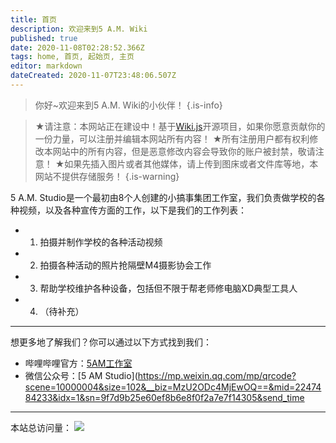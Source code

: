 ```yaml
---
title: 首页
description: 欢迎来到5 A.M. Wiki
published: true
date: 2020-11-08T02:28:52.366Z
tags: home, 首页, 起始页, 主页
editor: markdown
dateCreated: 2020-11-07T23:48:06.507Z
---
```


> 你好~欢迎来到5 A.M. Wiki的小伙伴！
{.is-info}

> ★请注意：本网站正在建设中！基于[Wiki.js]()开源项目，如果你愿意贡献你的一份力量，可以注册并编辑本网站所有内容！
> ★所有注册用户都有权利修改本网站中的所有内容，但是恶意修改内容会导致你的账户被封禁，敬请注意！
> ★如果先插入图片或者其他媒体，请上传到图床或者文件库等地，本网站不提供存储服务！
{.is-warning}

5 A.M. Studio是一个最初由8个人创建的小<span title="你知道的太多了" class="heimu">搞事集团</span>工作室，我们负责做学校的各种视频，以及各种宣传方面的工作，以下是我们的工作列表：
- 1. 拍摄并制作学校的各种活动视频
- 2. 拍摄各种活动的照片<span title="你知道的太多了" class="heimu">抢隔壁M4摄影协会工作</span>
- 3. 帮助学校维护各种设备，包括但不限于帮老师修电脑XD<span title="你知道的太多了" class="heimu">典型工具人</span>
- 4. （待补充）

---

想更多地了解我们？你可以通过以下方式找到我们：

- 哔哩哔哩官方：[5AM工作室](https://space.bilibili.com/388224428)
- 微信公众号：[5 AM Studio](https://mp.weixin.qq.com/mp/qrcode?scene=10000004&size=102&__biz=MzU2ODc4MjEwOQ==&mid=2247484233&idx=1&sn=9f7d9b25e60ef8b6e8f0f2a7e7f14305&send_time

---

本站总访问量：
![](https://count.getloli.com/get/@5%20A.M.%20Wiki?theme=gelbooru)